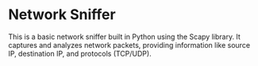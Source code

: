 # Network Sniffer

This is a basic network sniffer built in Python using the Scapy library. It captures and analyzes network packets, providing information like source IP, destination IP, and protocols (TCP/UDP).
